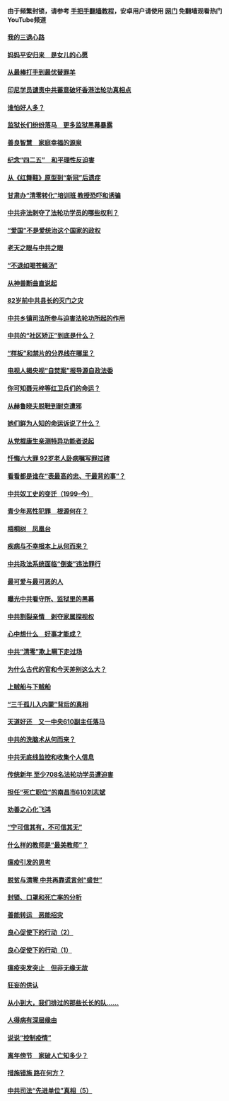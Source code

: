 #### 由于频繁封锁，请参考 [手把手翻墙教程](https://github.com/gfw-breaker/guides/wiki/)，安卓用户请使用 [网门](https://github.com/gfw-breaker/nogfw/blob/master/dl.md?t=04300100) 免翻墙观看热门YouTube频道 

#### [我的三退心路](../pages/19/423876.md?t=04300100) 

#### [妈妈平安归来　是女儿的心愿](../pages/19/423947.md?t=04300100) 

#### [从最棒打手到最优替罪羊](../pages/19/423819.md?t=04300100) 

#### [印尼学员谴责中共蓄意破坏香港法轮功真相点](../pages/19/423902.md?t=04300100) 

#### [谁怕好人多？](../pages/19/423774.md?t=04300100) 

#### [监狱长们纷纷落马　更多监狱黑幕暴露](../pages/19/423787.md?t=04300100) 

#### [善良智慧　家庭幸福的源泉](../pages/19/423632.md?t=04300100) 

#### [纪念“四二五”　和平理性反迫害](../pages/19/423660.md?t=04300100) 

#### [从《红舞鞋》原型到“新冠”后遗症](../pages/19/423509.md?t=04300100) 

#### [甘肃办“清零转化”培训班 教授恐吓和诱骗](../pages/19/423498.md?t=04300100) 

#### [中共非法剥夺了法轮功学员的哪些权利？](../pages/19/423392.md?t=04300100) 

#### [“爱国”不是爱统治这个国家的政权](../pages/19/423029.md?t=04300100) 

#### [老天之眼与中共之眼](../pages/19/423378.md?t=04300100) 

#### [“不退如喝苍蝇汤”](../pages/19/423287.md?t=04300100) 

#### [从神兽断曲直说起](../pages/19/423201.md?t=04300100) 

#### [82岁前中共县长的灭门之灾](../pages/19/423055.md?t=04300100) 

#### [中共乡镇司法所参与迫害法轮功所起的作用](../pages/19/423064.md?t=04300100) 

#### [中共的“社区矫正”到底是什么？](../pages/19/422870.md?t=04300100) 

#### [“样板”和禁片的分界线在哪里？](../pages/19/422704.md?t=04300100) 

#### [电视人揭央视“自焚案”报导源自政法委](../pages/19/422770.md?t=04300100) 

#### [你可知聂元梓等红卫兵们的命运？](../pages/19/422848.md?t=04300100) 

#### [从赫鲁晓夫脱鞋到耐克遭邪](../pages/19/422826.md?t=04300100) 

#### [她们鲜为人知的命运诉说了什么？](../pages/19/422754.md?t=04300100) 

#### [从党棍康生亲测特异功能者说起](../pages/19/422657.md?t=04300100) 

#### [忏悔六大罪 92岁老人卧病嘱写罪过碑](../pages/19/422750.md?t=04300100) 

#### [看看都是谁在“表最高的忠、干最背的事”？](../pages/19/422703.md?t=04300100) 

#### [中共奴工史的变迁（1999-今）](../pages/19/422656.md?t=04300100) 

#### [青少年恶性犯罪　根源何在？](../pages/19/422449.md?t=04300100) 

#### [梧桐树　凤凰台](../pages/19/422442.md?t=04300100) 

#### [疾病与不幸根本上从何而来？](../pages/19/422438.md?t=04300100) 

#### [中共政法系统面临“倒查”违法罪行](../pages/19/422497.md?t=04300100) 

#### [最可爱与最可恶的人](../pages/19/422448.md?t=04300100) 

#### [曝光中共看守所、监狱里的黑幕](../pages/19/422390.md?t=04300100) 

#### [中共割裂亲情　剥夺家属探视权](../pages/19/422364.md?t=04300100) 

#### [心中想什么　好事才能成？](../pages/19/422318.md?t=04300100) 

#### [中共“清零”欺上瞒下走过场](../pages/19/422306.md?t=04300100) 

#### [为什么古代的官和今天差别这么大？](../pages/19/422228.md?t=04300100) 

#### [上贼船与下贼船](../pages/19/422276.md?t=04300100) 

#### [“三千孤儿入内蒙”背后的真相](../pages/19/422229.md?t=04300100) 

#### [天道好还　又一中央610副主任落马](../pages/19/422155.md?t=04300100) 

#### [中共的洗脑术从何而来？](../pages/19/422154.md?t=04300100) 

#### [中共无底线监控和收集个人信息](../pages/19/422039.md?t=04300100) 

#### [传统新年 至少708名法轮功学员遭迫害](../pages/19/421946.md?t=04300100) 

#### [担任“死亡职位”的南昌市610刘志斌](../pages/19/421957.md?t=04300100) 

#### [劝善之心化飞鸿](../pages/19/421164.md?t=04300100) 

#### [“宁可信其有，不可信其无”](../pages/19/421691.md?t=04300100) 

#### [什么样的教师是“最美教师”？](../pages/19/421755.md?t=04300100) 

#### [瘟疫引发的思考](../pages/19/421594.md?t=04300100) 

#### [脱贫与清零 中共再靠谎言创“盛世”](../pages/19/421590.md?t=04300100) 

#### [封锁、口罩和死亡率的分析](../pages/19/421495.md?t=04300100) 

#### [善能转运　恶能招灾](../pages/19/421334.md?t=04300100) 

#### [良心促使下的行动（2）](../pages/19/421361.md?t=04300100) 

#### [良心促使下的行动（1）](../pages/19/421302.md?t=04300100) 

#### [瘟疫突发突止　但非无缘无故](../pages/19/421281.md?t=04300100) 

#### [狂妄的供认](../pages/19/421199.md?t=04300100) 

#### [从小到大，我们排过的那些长长的队……](../pages/19/421243.md?t=04300100) 

#### [人得病有深层缘由](../pages/19/420864.md?t=04300100) 

#### [说说“控制疫情”](../pages/19/420831.md?t=04300100) 

#### [离年傍节　家破人亡知多少？](../pages/19/420563.md?t=04300100) 

#### [措施错施  路在何方？](../pages/19/420076.md?t=04300100) 

#### [中共司法“先进单位”真相（5）](../pages/19/419453.md?t=04300100) 


